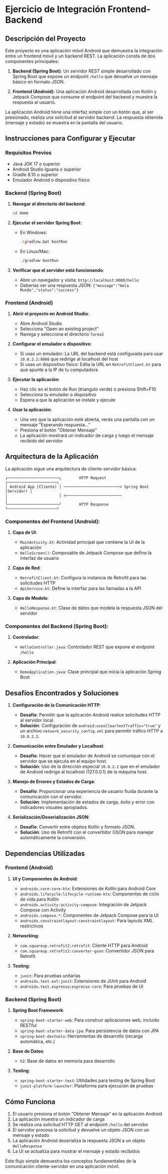 # Ejercicio de Integración Frontend-Backend

## Descripción del Proyecto

Este proyecto es una aplicación móvil Android que demuestra la integración entre un frontend móvil y un backend REST. La aplicación consta de dos componentes principales:

1. **Backend (Spring Boot)**: Un servidor REST simple desarrollado con Spring Boot que expone un endpoint `/hello` que devuelve un mensaje básico en formato JSON.

2. **Frontend (Android)**: Una aplicación Android desarrollada con Kotlin y Jetpack Compose que consume el endpoint del backend y muestra la respuesta al usuario.

La aplicación Android tiene una interfaz simple con un botón que, al ser presionado, realiza una solicitud al servidor backend. La respuesta obtenida (mensaje y estado) se muestra en la pantalla del usuario.

## Instrucciones para Configurar y Ejecutar

### Requisitos Previos
- Java JDK 17 o superior
- Android Studio Iguana o superior
- Gradle 8.10 o superior
- Emulador Android o dispositivo físico

### Backend (Spring Boot)

1. **Navegar al directorio del backend**:
   ```bash
   cd demo
   ```

2. **Ejecutar el servidor Spring Boot**:
   - En Windows:
     ```bash
     .\gradlew.bat bootRun
     ```
   - En Linux/Mac:
     ```bash
     ./gradlew bootRun
     ```

3. **Verificar que el servidor está funcionando**:
   - Abre un navegador y visita: `http://localhost:8080/hello`
   - Deberías ver una respuesta JSON: `{"message":"Hola Mundo","status":"success"}`

### Frontend (Android)

1. **Abrir el proyecto en Android Studio**:
   - Abre Android Studio
   - Selecciona "Open an existing project"
   - Navega y selecciona el directorio `Tarea3`

2. **Configurar el emulador o dispositivo**:
   - Si usas un emulador: La URL del backend está configurada para usar `10.0.2.2:8080` que redirige al localhost del host
   - Si usas un dispositivo físico: Edita la URL en `RetrofitClient.kt` para que apunte a la IP de tu computadora

3. **Ejecutar la aplicación**:
   - Haz clic en el botón de Run (triangulo verde) o presiona Shift+F10
   - Selecciona tu emulador o dispositivo
   - Espera a que la aplicación se instale y ejecute

4. **Usar la aplicación**:
   - Una vez que la aplicación esté abierta, verás una pantalla con un mensaje "Esperando respuesta..."
   - Presiona el botón "Obtener Mensaje"
   - La aplicación mostrará un indicador de carga y luego el mensaje recibido del servidor

## Arquitectura de la Aplicación

La aplicación sigue una arquitectura de cliente-servidor básica:

```
┌───────────────────────┐        HTTP Request      ┌──────────────────────┐
│ Android App (Cliente) │ ─────────────────────────> Spring Boot (Servidor) │
│                       │ <─────────────────────────                        │
└───────────────────────┘        HTTP Response     └──────────────────────┘
```

### Componentes del Frontend (Android):

1. **Capa de UI**:
   - `MainActivity.kt`: Actividad principal que contiene la UI de la aplicación
   - `HelloScreen()`: Composable de Jetpack Compose que define la interfaz de usuario

2. **Capa de Red**:
   - `RetrofitClient.kt`: Configura la instancia de Retrofit para las solicitudes HTTP
   - `ApiService.kt`: Define la interfaz para las llamadas a la API

3. **Capa de Modelo**:
   - `HelloResponse.kt`: Clase de datos que modela la respuesta JSON del servidor

### Componentes del Backend (Spring Boot):

1. **Controlador**:
   - `HelloController.java`: Controlador REST que expone el endpoint `/hello`

2. **Aplicación Principal**:
   - `DemoApplication.java`: Clase principal que inicia la aplicación Spring Boot

## Desafíos Encontrados y Soluciones

1. **Configuración de la Comunicación HTTP**:
   - **Desafío**: Permitir que la aplicación Android realice solicitudes HTTP al servidor local.
   - **Solución**: Configuración de `android:usesCleartextTraffic="true"` y un archivo `network_security_config.xml` para permitir tráfico HTTP a `10.0.2.2`.

2. **Comunicación entre Emulador y Localhost**:
   - **Desafío**: Hacer que el emulador de Android se comunique con el servidor que se ejecuta en el equipo host.
   - **Solución**: Uso de la dirección especial `10.0.2.2` que en el emulador de Android redirige al localhost (127.0.0.1) de la máquina host.

3. **Manejo de Errores y Estados de Carga**:
   - **Desafío**: Proporcionar una experiencia de usuario fluida durante la comunicación con el servidor.
   - **Solución**: Implementación de estados de carga, éxito y error con indicadores visuales apropiados.

4. **Serialización/Deserialización JSON**:
   - **Desafío**: Convertir entre objetos Kotlin y formato JSON.
   - **Solución**: Uso de Retrofit con el convertidor GSON para manejar automáticamente la conversión.

## Dependencias Utilizadas

### Frontend (Android)

1. **UI y Componentes de Android**:
   - `androidx.core:core-ktx`: Extensiones de Kotlin para Android Core
   - `androidx.lifecycle:lifecycle-runtime-ktx`: Componentes de ciclo de vida para Kotlin
   - `androidx.activity:activity-compose`: Integración de Jetpack Compose con Activity
   - `androidx.compose.*`: Componentes de Jetpack Compose para la UI
   - `androidx.constraintlayout:constraintlayout`: Para layouts XML restrictivos

2. **Networking**:
   - `com.squareup.retrofit2:retrofit`: Cliente HTTP para Android
   - `com.squareup.retrofit2:converter-gson`: Convertidor JSON para Retrofit
   
3. **Testing**:
   - `junit`: Para pruebas unitarias
   - `androidx.test.ext:junit`: Extensiones de JUnit para Android
   - `androidx.test.espresso:espresso-core`: Para pruebas de UI

### Backend (Spring Boot)

1. **Spring Boot Framework**:
   - `spring-boot-starter-web`: Para construir aplicaciones web, incluido RESTful
   - `spring-boot-starter-data-jpa`: Para persistencia de datos con JPA
   - `spring-boot-devtools`: Herramientas de desarrollo (recarga automática, etc.)
   
2. **Base de Datos**:
   - `h2`: Base de datos en memoria para desarrollo
   
3. **Testing**:
   - `spring-boot-starter-test`: Utilidades para testing de Spring Boot
   - `junit-platform-launcher`: Plataforma para ejecución de pruebas

## Cómo Funciona

1. El usuario presiona el botón "Obtener Mensaje" en la aplicación Android
2. La aplicación muestra un indicador de carga
3. Se realiza una solicitud HTTP GET al endpoint `/hello` del servidor
4. El servidor procesa la solicitud y devuelve un objeto JSON con un mensaje y estado
5. La aplicación Android deserializa la respuesta JSON a un objeto `HelloResponse`
6. La UI se actualiza para mostrar el mensaje y estado recibidos

Este flujo simple demuestra los conceptos fundamentales de la comunicación cliente-servidor en una aplicación móvil.
